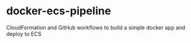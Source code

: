 # docker-ecs-pipeline
CloudFormation and GitHub workflows to build a simple docker app and deploy to ECS
